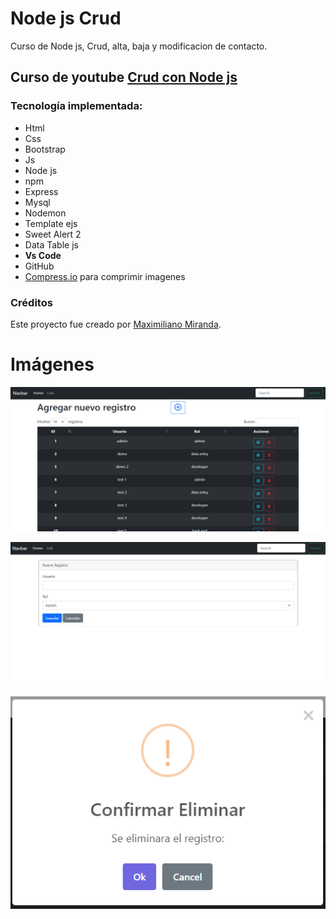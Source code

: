 # Node js Crud

Curso de Node js, Crud, alta, baja y modificacion de contacto.

## Curso de youtube [Crud con Node js](https://www.youtube.com/watch?v=VuMSq68h-H4&list=PLrAw40DbN0l10HaB0_Q5ZxAgifcfWvIYt&index=2)

### Tecnología implementada:

- Html
- Css
- Bootstrap
- Js
- Node js
- npm
- Express
- Mysql
- Nodemon
- Template ejs
- Sweet Alert 2
- Data Table js
- **Vs Code**
- GitHub
- [Compress.io](https://compressor.io/) para comprimir imagenes

### Créditos

Este proyecto fue creado por [Maximiliano Miranda](https://github.com/Maxi-rpc).

# Imágenes

![index](/readme/index.png)

![menu](/readme/create.png)

![menu](/readme/delete.png)
